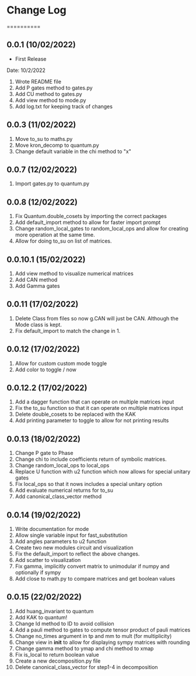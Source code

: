 # Change Log

==========

0.0.1 (10/02/2022)
------------------
- First Release

Date: 10/2/2022

1. Wrote README file
2. Add P gates method to gates.py
3. Add CU method to gates.py
4. Add view method to mode.py
5. Add log.txt for keeping track of changes

0.0.3 (11/02/2022)
------------------

1. Move to_su to maths.py
2. Move kron_decomp to quantum.py
3. Change default variable in the chi method to "x"

0.0.7 (12/02/2022)
------------------

1. Import gates.py to quantum.py

0.0.8 (12/02/2022)
------------------

1. Fix Quantum.double_cosets by importing the correct packages
2. Add default_import method to allow for faster import prompt
3. Change random_local_gates to random_local_ops and allow for creating more operation at the same time.
4. Allow for doing to_su on list of matrices.

0.0.10.1 (15/02/2022)
-------------------

1. Add view method to visualize numerical matrices
2. Add CAN method
3. Add Gamma gates

0.0.11 (17/02/2022)
-------------------

1. Delete Class from files so now g.CAN will just be CAN. Although the Mode class is kept.
2. Fix default_import to match the change in 1.

0.0.12 (17/02/2022)
-------------------

1. Allow for custom custom mode toggle
2. Add color to toggle / now

0.0.12.2 (17/02/2022)
---------------------

1. Add a dagger function that can operate on multiple matrices input
2. Fix the to_su function so that it can operate on multiple matrices input
3. Delete double_cosets to be replaced with the KAK
4. Add printing parameter to toggle to allow for not printing results

0.0.13 (18/02/2022)
-------------------

1. Change P gate to Phase
2. Change chi to include coefficients return of symbolic matrices.
3. Change random_local_ops to local_ops
4. Replace U function with u2 function which now allows for special unitary gates
5. Fix local_ops so that it nows includes a special unitary option
6. Add evaluate numerical returns for to_su
7. Add canonical_class_vector method

0.0.14 (19/02/2022)
-------------------

1. Write documentation for mode
2. Allow single variable input for fast_substitution
3. Add angles parameters to u2 function
4. Create two new modules circuit and visualization
5. Fix the default_import to reflect the above changes.
6. Add scatter to visualization
7. Fix gamma, implicitly convert matrix to unimodular if numpy and optionally if sympy
8. Add close to math.py to compare matrices and get boolean values

0.0.15 (22/02/2022)
----------------------

1. Add huang_invariant to quantum
2. Add KAK to quantum!
3. Change Id method to ID to avoid collision
4. Add a pauli method to gates to compute tensor product of pauli matrices
5. Change no_times argument in tp and mm to mult (for multiplicity)
6. Change view in __init__ to allow for displaying sympy matrices with rounding
7. Change gamma method to ymap and chi method to xmap
8. Fix is_local to return boolean value
9. Create a new decomposition.py file
10. Delete canonical_class_vector for step1-4 in decomposition
